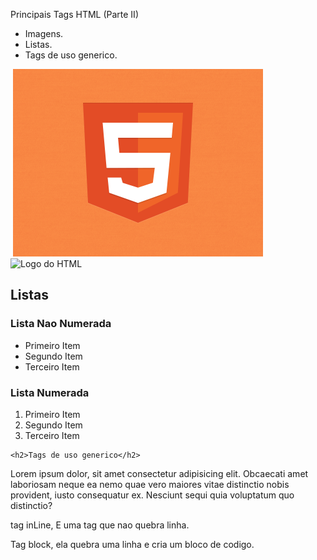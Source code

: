 
Principais Tags HTML (Parte II)

- Imagens.
- Listas.
- Tags de uso generico.

<!-- Imagens -->

<!-- 
Dica:
Ajuste de codigo na tela.
Control+,
em configuracoes buscar por Word Wrap
e marcar a opcao On.
Isso vai ajustar o codigo dentro da area visivel do VsCode.
-->

<img src="" alt="">


<!-- 
src - source, onde a imagen esta.
alt - descricao alternativa, descrever conteudo da imagem.
width - largura da imagem e altura altomatica.
height - altura da imagem, e sempre bom manter apenas a largura.
Por padrao o tamanho da imagens sao sempre em pX mas 
podem ser alterados para %.
-->
<!-- Pegando uma imagem local -->
<img src="images/Logohtml.png" alt="Logo do HTML" width="400" height="auto">

<!-- Pegando uma imagem externa -->
<img src="https://static.vecteezy.com/system/resources/previews/012/697/299/non_2x/stylized-3d-html-logo-design-free-png.png" alt="Logo do HTML" width="400" height="auto">


<!-- Listas -->

<!-- 
Dica:
Apertando li*3
ja cria as 3 <li></li>
Apertando o Tab e possivel 
digitar o texto dentro das <li></li>.
-->

<h2>Listas</h2>
<h3>Lista Nao Numerada</h3>
<ul>
    <li>Primeiro Item</li>
    <li>Segundo Item</li>
    <li>Terceiro Item</li>
</ul>

<h3>Lista Numerada</h3>
<ol>
    <li>Primeiro Item</li>
    <li>Segundo Item</li>
    <li>Terceiro Item</li>
</ol>


<!-- Tags de uso generico -->
    <h2>Tags de uso generico</h2>
<!-- Sao tags utilizadas para qualquer coisa -->
<p>Lorem ipsum dolor, sit amet consectetur <span>adipisicing</span> elit. Obcaecati amet laboriosam neque ea nemo quae vero maiores vitae distinctio nobis provident, iusto consequatur ex. Nesciunt sequi quia voluptatum quo distinctio?</p>

<span>tag inLine, E uma tag que nao quebra linha.</span>
<div>Tag block, ela quebra uma linha e cria um bloco de codigo.</div>



